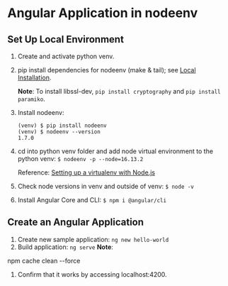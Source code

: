 # Angular Application in nodeenv


## Set Up Local Environment

1. Create and activate python venv.

1. pip install dependencies for nodeenv (make & tail); see [Local Installation](https://pypi.org/project/nodeenv/#local-installation).

    **Note**: To install libssl-dev, ```pip install cryptography``` and ```pip install paramiko```.

1. Install nodeenv:
    ```
    (venv) $ pip install nodeenv
    (venv) $ nodeenv --version
    1.7.0
    ```

1. cd into python venv folder and add node virtual environment to the python venv:
    ```$ nodeenv -p --node=16.13.2```

    Reference: [Setting up a virtualenv with Node.js](https://nbdime.readthedocs.io/en/latest/nodevenv.html)

1. Check node versions in venv and outside of venv:
    ```$ node -v```

1. Install Angular Core and CLI:
    ```$ npm i @angular/cli```

## Create an Angular Application

1. Create new sample application:
    ```ng new hello-world```
1. Build application:
    ```ng serve```
    **Note**: 

npm cache clean --force    
1. Confirm that it works by accessing localhost:4200.


